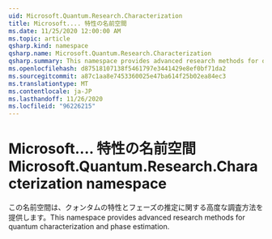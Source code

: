 ```yaml
---
uid: Microsoft.Quantum.Research.Characterization
title: Microsoft.... 特性の名前空間
ms.date: 11/25/2020 12:00:00 AM
ms.topic: article
qsharp.kind: namespace
qsharp.name: Microsoft.Quantum.Research.Characterization
qsharp.summary: This namespace provides advanced research methods for quantum characterization and phase estimation.
ms.openlocfilehash: d87518107138f5461797e3441429e8ef0bf71da2
ms.sourcegitcommit: a87c1aa8e7453360025e47ba614f25b02ea84ec3
ms.translationtype: MT
ms.contentlocale: ja-JP
ms.lasthandoff: 11/26/2020
ms.locfileid: "96226215"
---
```

# <a name="microsoftquantumresearchcharacterization-namespace"></a><span data-ttu-id="c7750-102">Microsoft.... 特性の名前空間</span><span class="sxs-lookup"><span data-stu-id="c7750-102">Microsoft.Quantum.Research.Characterization namespace</span></span>

<span data-ttu-id="c7750-103">この名前空間は、クォンタムの特性とフェーズの推定に関する高度な調査方法を提供します。</span><span class="sxs-lookup"><span data-stu-id="c7750-103">This namespace provides advanced research methods for quantum characterization and phase estimation.</span></span>

